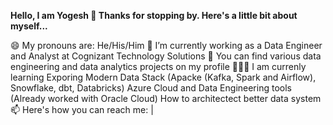**Hello, I am Yogesh 👋
Thanks for stopping by. Here's a little bit about myself...**

😄 My pronouns are: He/His/Him
🔭 I’m currently working as a Data Engineer and Analyst at Cognizant Technology Solutions
🤘 You can find various data engineering and data analytics projects on my profile
🧑🏻‍🏫 I am currenly learning
Exporing Modern Data Stack (Apacke (Kafka, Spark and Airflow), Snowflake, dbt, Databricks)
Azure Cloud and Data Engineering tools (Already worked with Oracle Cloud)
How to architectect better data system
📫 Here's how you can reach me:  | 
